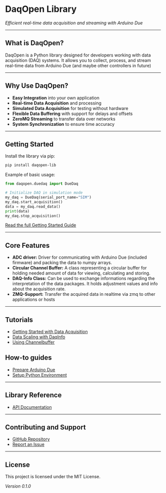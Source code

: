 # DaqOpen Library

*Efficient real-time data acquisition and streaming with Arduino Due*

---

## What is DaqOpen?

DaqOpen is a Python library designed for developers working with data acquisition (DAQ) systems. It allows you to collect, process, and stream real-time data from Arduino Due (and maybe other controllers in future)

---

## Why Use DaqOpen?

- **Easy Integration** into your own application
- **Real-time Data Acquisition** and processing
- **Simulated Data Acquisition** for testing without hardware
- **Flexible Data Buffering** with support for delays and offsets
- **ZeroMQ Streaming** to transfer data over networks
- **System Synchronization** to ensure time accuracy

---

## Getting Started

Install the library via pip:

```bash
pip install daqopen-lib
```

Example of basic usage:

```python
from daqopen.duedaq import DueDaq

# Initialize DAQ in simulation mode
my_daq = DueDaq(serial_port_name="SIM")
my_daq.start_acquisition()
data = my_daq.read_data()
print(data)
my_daq.stop_acquisition()
```

[Read the full Getting Started Guide](tutorials/getting-started-with-due.md)

---

## Core Features

- **ADC driver:** Driver for communicating with Arduino Due (included firmware) and packing the data to numpy arrays.
- **Circular Channel Buffer:** A class representing a circular buffer for holding needed amount of data for viewing, calculating and storing.
- **DAQ-Info Class:** Can be used to exchange  informations regarding the interpretation of the data packages. It holds adjustment values and info about the acquisition rate.
- **ZMQ-Support:** Transfer the acquired data in realtime via zmq to other applications or hosts

---

## Tutorials

- [Getting Started with Data Acquisition](tutorials/getting-started-with-due.md)
- [Data Scaling with DaqInfo](tutorials/create-daqinfo.md)
- [Using Channelbuffer](tutorials/use-daqinfo-channelbuffer.md)

## How-to guides

- [Prepare Arduino Due](how-to/prepare-arduino-due.md)
- [Setup Python Environment](how-to/setup-python-environment.md)

---

## Library Reference

- [API Documentation](reference/index.md)

---

## Contributing and Support

- [GitHub Repository](https://github.com/DaqOpen/daqopen-lib)
- [Report an Issue](https://github.com/DaqOpen/daqopen-lib/issues)

---

## License

This project is licensed under the MIT License.

*Version 0.1.0*